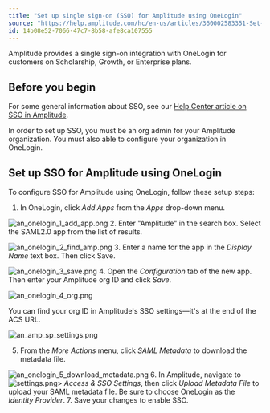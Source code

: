 ```yaml
---
title: "Set up single sign-on (SSO) for Amplitude using OneLogin"
source: "https://help.amplitude.com/hc/en-us/articles/360002583351-Set-up-single-sign-on-SSO-for-Amplitude-using-OneLogin"
id: 14b08e52-7066-47c7-8b58-afe8ca107555
---
```


Amplitude provides a single sign-on integration with OneLogin for customers on Scholarship, Growth, or Enterprise plans.

## Before you begin

For some general information about SSO, see our [Help Center article on SSO in Amplitude](/admin/single-sign-on/sso).

In order to set up SSO, you must be an org admin for your Amplitude organization. You must also able to configure your organization in OneLogin.

## Set up SSO for Amplitude using OneLogin

To configure SSO for Amplitude using OneLogin, follow these setup steps:

1. In OneLogin, click *Add Apps* from the *Apps* drop-down menu.

![an_onelogin_1_add_app.png](/output/img/single-sign-on/an-onelogin-1-add-app-png.png)
2. Enter "Amplitude" in the search box. Select the SAML2.0 app from the list of results.

![an_onelogin_2_find_amp.png](/output/img/single-sign-on/an-onelogin-2-find-amp-png.png)
3. Enter a name for the app in the *Display Name* text box. Then click Save.

![an_onelogin_3_save.png](/output/img/single-sign-on/an-onelogin-3-save-png.png)
4. Open the *Configuration* tab of the new app. Then enter your Amplitude org ID and click *Save*.

![an_onelogin_4_org.png](/output/img/single-sign-on/an-onelogin-4-org-png.png)

You can find your org ID in Amplitude's SSO settings—it's at the end of the ACS URL.

![an_amp_sp_settings.png](/output/img/single-sign-on/an-amp-sp-settings-png.png)  
  
5. From the *More Actions* menu, click *SAML Metadata* to download the metadata file.

![an_onelogin_5_download_metadata.png](/output/img/single-sign-on/an-onelogin-5-download-metadata-png.png)
6. In Amplitude, navigate to ![settings.png](/output/img/single-sign-on/settings-png.png)> *Access & SSO Settings*, then click *Upload Metadata File* to upload your SAML metadata file. Be sure to choose OneLogin as the *Identity Provider*.
7. Save your changes to enable SSO.
